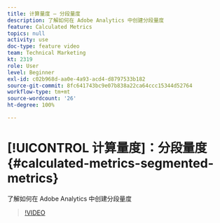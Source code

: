 ```yaml
---
title: 计算量度 — 分段量度
description: 了解如何在 Adobe Analytics 中创建分段量度
feature: Calculated Metrics
topics: null
activity: use
doc-type: feature video
team: Technical Marketing
kt: 2319
role: User
level: Beginner
exl-id: c02b968d-aa0e-4a93-acd4-d8797533b182
source-git-commit: 8fc641743bc9e07b838a22ca64ccc15344d52764
workflow-type: tm+mt
source-wordcount: '26'
ht-degree: 100%

---
```


# [!UICONTROL 计算量度]：分段量度 {#calculated-metrics-segmented-metrics}

了解如何在 Adobe Analytics 中创建分段量度

>[!VIDEO](https://video.tv.adobe.com/v/25409/?quality=12&learn=on)
